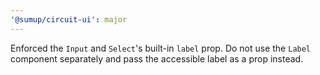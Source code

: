 ```yaml
---
'@sumup/circuit-ui': major
---
```


Enforced the `Input` and `Select`'s built-in `label` prop. Do not use the `Label` component separately and pass the accessible label as a prop instead.
